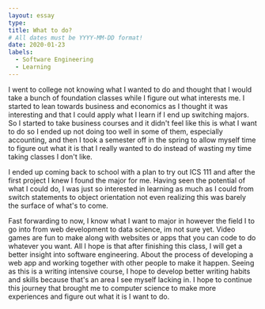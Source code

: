 ```yaml
---
layout: essay
type:
title: What to do?
# All dates must be YYYY-MM-DD format!
date: 2020-01-23
labels:
  - Software Engineering
  - Learning
---
```


I went to college not knowing what I wanted to do and thought that I would take a bunch of foundation classes while I figure out what interests me. I started to lean towards business and economics as I thought it was interesting and that I could apply what I learn if I end up switching majors. So I started to take business courses and it didn't feel like this is what I want to do so I ended up not doing too well in some of them, especially accounting, and then I took a semester off in the spring to allow myself time to figure out what it is that I really wanted to do instead of wasting my time taking classes I don't like.

I ended up coming back to school with a plan to try out ICS 111 and after the first project I knew I found the major for me. Having seen the potential of what I could do, I was just so interested in learning as much as I could from switch statements to object orientation not even realizing this was barely the surface of what's to come.

Fast forwarding to now, I know what I want to major in however the field I to go into from web development to data science, im not sure yet. Video games are fun to make along with websites or apps that you can code to do whatever you want. All I hope is that after finishing this class, I will get a better insight into software engineering. About the process of developing a web app and working together with other people to make it happen. Seeing as this is a writing intensive course, I hope to develop better writing habits and skills because that's an area I see myself lacking in. I hope to continue this journey that brought me to computer science to make more experiences and figure out what it is I want to do.



